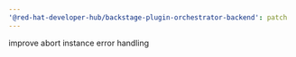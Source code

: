 ```yaml
---
'@red-hat-developer-hub/backstage-plugin-orchestrator-backend': patch
---
```


improve abort instance error handling
